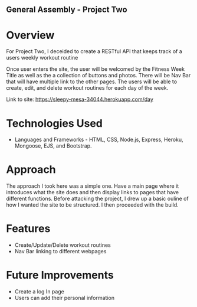 ## General Assembly - Project Two

# Overview

For Project Two, I deceided to create a RESTful API that keeps track of a users weekly workout routine

Once user enters the site, the user will be welcomed by the Fitness Week Title as well as the a collection of buttons and photos. There will be Nav Bar that will have multiple link to the other pages. The users will be able to create, edit, and delete workout routines for each day of the week. 

Link to site: https://sleepy-mesa-34044.herokuapp.com/day

# Technologies Used

* Languages and Frameworks - HTML, CSS, Node.js, Express, Heroku, Mongoose, EJS, and Bootstrap.

# Approach
The approach I took here was a simple one. Have a main page where it introduces what the site does and then display links to pages that have different functions. Before attacking the project, I drew up a basic ouline of how I wanted the site to be structured. I then proceeded with the build.

# Features

* Create/Update/Delete workout routines
* Nav Bar linking to different webpages

# Future Improvements
* Create a log In page
* Users can add their personal information
